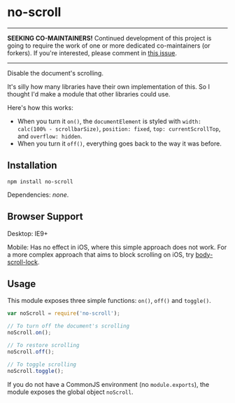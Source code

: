# no-scroll


---

**SEEKING CO-MAINTAINERS!** Continued development of this project is going to require the work of one or more dedicated co-maintainers (or forkers). If you're interested, please comment in [this issue](https://github.com/davidtheclark/no-scroll/issues/13).

---


Disable the document's scrolling.

It's silly how many libraries have their own implementation of this.
So I thought I'd make a module that other libraries could use.

Here's how this works:
- When you turn it `on()`, the `documentElement` is styled with `width: calc(100% - scrollbarSize)`, `position: fixed`, `top: currentScrollTop`, and `overflow: hidden`.
- When you turn it `off()`, everything goes back to the way it was before.

## Installation

```
npm install no-scroll
```

Dependencies: *none*.

## Browser Support

Desktop: IE9+

Mobile: Has no effect in iOS, where this simple approach does not work. For a more complex approach that aims to block scrolling on iOS, try [body-scroll-lock](https://github.com/willmcpo/body-scroll-lock).

## Usage

This module exposes three simple functions: `on()`, `off()` and `toggle()`.

```js
var noScroll = require('no-scroll');

// To turn off the document's scrolling
noScroll.on();

// To restore scrolling
noScroll.off();

// To toggle scrolling
noScroll.toggle();
```

If you do not have a CommonJS environment (no `module.exports`), the module
exposes the global object `noScroll`.
